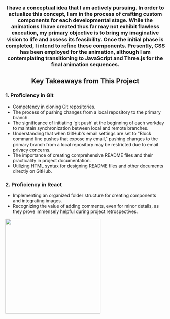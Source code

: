 <strong><h3 align="center">

I have a conceptual idea that I am actively pursuing. In order to actualize this concept, I am in the process of crafting custom components for each developmental stage. While the animations I have created thus far may not exhibit flawless execution, my primary objective is to bring my imaginative vision to life and assess its feasibility. Once the initial phase is completed, I intend to refine these components. Presently, CSS has been employed for the animation, although I am contemplating transitioning to JavaScript and Three.js for the final animation sequences.
</h3>

</strong>

 <h2 align="center"><strong>Key Takeaways from This Project</strong></h2>

<h3><strong>1. Proficiency in Git</strong></h3>
    <ul>
        <li>Competency in cloning Git repositories.</li>
        <li>The process of pushing changes from a local repository to the primary branch.</li>
        <li>The significance of initiating 'git push' at the beginning of each workday to maintain synchronization between local and remote branches.</li>
        <li>Understanding that when GitHub's email settings are set to "Block command line pushes that expose my email," pushing changes to the primary branch from a local repository may be restricted due to email privacy concerns.</li>
        <li>The importance of creating comprehensive README files and their practicality in project documentation.</li>
        <li>Utilizing HTML syntax for designing README files and other documents directly on GitHub.</li>
    </ul>

<h3><strong>2. Proficiency in React</strong></h3>
    <ul>
        <li>Implementing an organized folder structure for creating components and integrating images.</li>
        <li>Recognizing the value of adding comments, even for minor details, as they prove immensely helpful during project retrospectives.</li>
    </ul>




<img align="center" width="300" height="300" src="https://camo.githubusercontent.com/c119034395e2654a9c946ebb65fca04f9b32778c80c3dcfb2ae8337ce7586101/68747470733a2f2f632e74656e6f722e636f6d2f4868644c584978544b664541414141432f6e6f6963652e676966">


